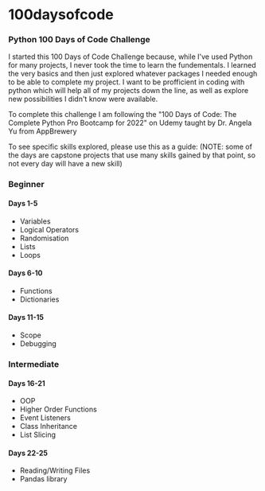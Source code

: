 # 100daysofcode
### Python 100 Days of Code Challenge

I started this 100 Days of Code Challenge because, while I've used Python for many projects, I never took the time to learn the fundementals. I learned the very
basics and then just explored whatever packages I needed enough to be able to complete my project. I want to be profficient in coding with python which will help 
all of my projects down the line, as well as explore new possibilities I didn't know were available.

To complete this challenge I am following the "100 Days of Code: The Complete Python Pro Bootcamp for 2022" on Udemy taught by Dr. Angela Yu from AppBrewery

To see specific skills explored, please use this as a guide: 
(NOTE: some of the days are capstone projects that use many skills gained by that point, so not every day will have a new skill)

### Beginner
#### Days 1-5
- Variables
- Logical Operators
- Randomisation
- Lists
- Loops

#### Days 6-10
- Functions
- Dictionaries

#### Days 11-15
- Scope
- Debugging

### Intermediate
#### Days 16-21
- OOP
- Higher Order Functions
- Event Listeners
- Class Inheritance
- List Slicing

#### Days 22-25
- Reading/Writing Files
- Pandas library
